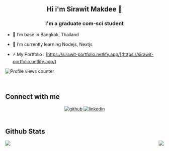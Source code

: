 ## **<div align="center">Hi i'm Sirawit Makdee 👋</div>**  
  

### <div align="center">I'm a graduate com-sci student</div>  
  

- 🔭 I’m base in  Bangkok, Thailand  
  

- 🌱 I’m currently learning Nodejs, Nextjs
  

- ⚡ My Portfolio : [https://sirawit-portfolio.netlify.app/](https://sirawit-portfolio.netlify.app/)
  

![Profile views counter](https://komarev.com/ghpvc/?username=AomSirawit&&style=flat-square)  
  

<br/>  


## Connect with me  
<div align="center">
<a href="https://github.com/AomSirawit" target="_blank">
<img src=https://img.shields.io/badge/github-%2324292e.svg?&style=for-the-badge&logo=github&logoColor=white alt=github style="margin-bottom: 5px;" />
</a>
<a href="https://linkedin.com/in/sirawit-makdee-415714277/" target="_blank">
<img src=https://img.shields.io/badge/linkedin-%231E77B5.svg?&style=for-the-badge&logo=linkedin&logoColor=white alt=linkedin style="margin-bottom: 5px;" />
</a>  
</div>  
  

<br/>  


## Github Stats  
<img src="https://github-readme-stats.vercel.app/api?username=AomSirawit&show_icons=true&count_private=true&hide_border=true" align="left" />  

<div align="right"><img src="https://github-readme-stats.vercel.app/api/top-langs/?username=AomSirawit&hide_border=true&layout=compact" align="right" /></div>  

<br/>  
